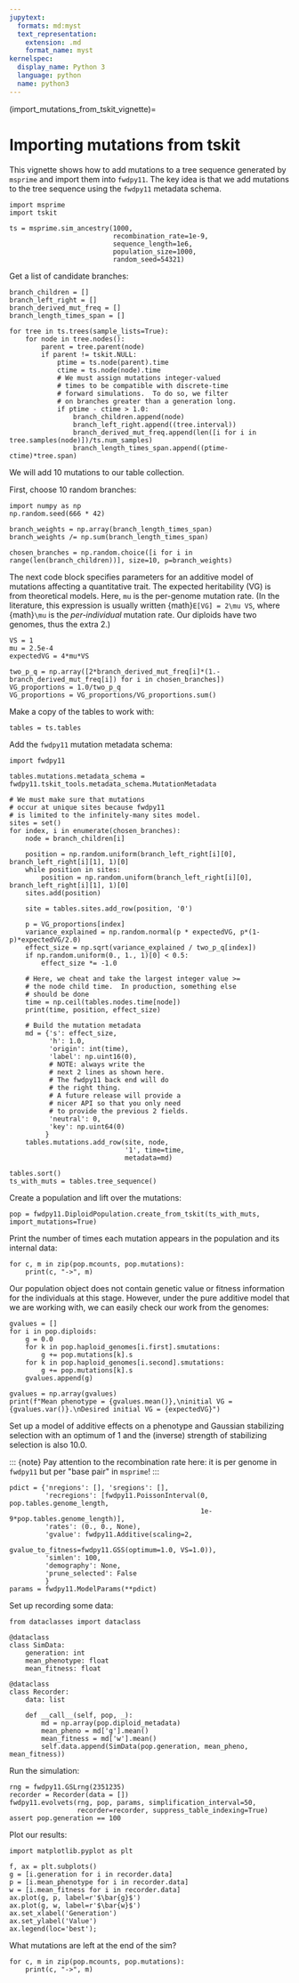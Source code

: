 ```yaml
---
jupytext:
  formats: md:myst
  text_representation:
    extension: .md
    format_name: myst
kernelspec:
  display_name: Python 3
  language: python
  name: python3
---
```


(import_mutations_from_tskit_vignette)=

# Importing mutations from tskit

This vignette shows how to add mutations to a tree sequence
generated by `msprime` and import them into `fwdpy11`.
The key idea is that we add mutations to the tree sequence
using the `fwdpy11` metadata schema.

```{code-cell} python
import msprime
import tskit

ts = msprime.sim_ancestry(1000,
                          recombination_rate=1e-9,
                          sequence_length=1e6,
                          population_size=1000,
                          random_seed=54321)
```


Get a list of candidate branches:

```{code-cell} python
branch_children = []
branch_left_right = []
branch_derived_mut_freq = []
branch_length_times_span = []

for tree in ts.trees(sample_lists=True):
    for node in tree.nodes():
        parent = tree.parent(node)
        if parent != tskit.NULL:
            ptime = ts.node(parent).time
            ctime = ts.node(node).time
            # We must assign mutations integer-valued
            # times to be compatible with discrete-time
            # forward simulations.  To do so, we filter
            # on branches greater than a generation long.
            if ptime - ctime > 1.0:
                branch_children.append(node)
                branch_left_right.append((tree.interval))
                branch_derived_mut_freq.append(len([i for i in tree.samples(node)])/ts.num_samples)
                branch_length_times_span.append((ptime-ctime)*tree.span)
```

We will add 10 mutations to our table collection.

First, choose 10 random branches:

```{code-cell} python
import numpy as np
np.random.seed(666 * 42)

branch_weights = np.array(branch_length_times_span)
branch_weights /= np.sum(branch_length_times_span)

chosen_branches = np.random.choice([i for i in range(len(branch_children))], size=10, p=branch_weights)
```


The next code block specifies parameters for an additive model of mutations affecting a quantitative trait.
The expected heritability (VG) is from theoretical models.
Here, `mu` is the per-genome mutation rate.
(In the literature, this expression is usually written {math}`E[VG] = 2\mu VS`, where {math}`\mu` is the 
*per-individual* mutation rate. Our diploids have two genomes, thus the extra 2.)

```{code-cell} python
VS = 1
mu = 2.5e-4
expectedVG = 4*mu*VS

two_p_q = np.array([2*branch_derived_mut_freq[i]*(1.-branch_derived_mut_freq[i]) for i in chosen_branches])
VG_proportions = 1.0/two_p_q
VG_proportions = VG_proportions/VG_proportions.sum()
```

Make a copy of the tables to work with:

```{code-cell} python
tables = ts.tables
```

Add the `fwdpy11` mutation metadata schema:

```{code-cell} python
import fwdpy11

tables.mutations.metadata_schema = fwdpy11.tskit_tools.metadata_schema.MutationMetadata
```

```{code-cell} python
# We must make sure that mutations
# occur at unique sites because fwdpy11
# is limited to the infinitely-many sites model.
sites = set()
for index, i in enumerate(chosen_branches):
    node = branch_children[i]

    position = np.random.uniform(branch_left_right[i][0], branch_left_right[i][1], 1)[0]
    while position in sites:
        position = np.random.uniform(branch_left_right[i][0], branch_left_right[i][1], 1)[0]
    sites.add(position)

    site = tables.sites.add_row(position, '0')

    p = VG_proportions[index]
    variance_explained = np.random.normal(p * expectedVG, p*(1-p)*expectedVG/2.0)
    effect_size = np.sqrt(variance_explained / two_p_q[index])
    if np.random.uniform(0., 1., 1)[0] < 0.5:
        effect_size *= -1.0

    # Here, we cheat and take the largest integer value >=
    # the node child time.  In production, something else
    # should be done
    time = np.ceil(tables.nodes.time[node])
    print(time, position, effect_size)

    # Build the mutation metadata
    md = {'s': effect_size,
          'h': 1.0,
          'origin': int(time),
          'label': np.uint16(0),
          # NOTE: always write the
          # next 2 lines as shown here.
          # The fwdpy11 back end will do
          # the right thing.
          # A future release will provide a
          # nicer API so that you only need
          # to provide the previous 2 fields.
          'neutral': 0,
          'key': np.uint64(0)
         }
    tables.mutations.add_row(site, node,
                             '1', time=time,
                             metadata=md)

tables.sort()
ts_with_muts = tables.tree_sequence()
```

Create a population and lift over the mutations:

```{code-cell} python
pop = fwdpy11.DiploidPopulation.create_from_tskit(ts_with_muts, import_mutations=True)
```

Print the number of times each mutation appears in the population and its internal data:

```{code-cell} python
for c, m in zip(pop.mcounts, pop.mutations):
    print(c, "->", m)
```

Our population object does not contain genetic value or fitness information
for the individuals at this stage.
However, under the pure additive model that we are working with,
we can easily check our work from the genomes:

```{code-cell} python
gvalues = []
for i in pop.diploids:
    g = 0.0
    for k in pop.haploid_genomes[i.first].smutations:
        g += pop.mutations[k].s
    for k in pop.haploid_genomes[i.second].smutations:
        g += pop.mutations[k].s
    gvalues.append(g)

gvalues = np.array(gvalues)
print(f"Mean phenotype = {gvalues.mean()},\ninitial VG = {gvalues.var()}.\nDesired initial VG = {expectedVG}")
```

Set up a model of additive effects on a phenotype and Gaussian stabilizing
selection with an optimum of 1 and the (inverse) strength of stabilizing
selection is also 10.0.

::: {note}
Pay attention to the recombination rate here: it is per genome in `fwdpy11`
but per "base pair" in `msprime`!
:::

```{code-cell} python
pdict = {'nregions': [], 'sregions': [],
         'recregions': [fwdpy11.PoissonInterval(0, pop.tables.genome_length,
                                                1e-9*pop.tables.genome_length)],
         'rates': (0., 0., None),
         'gvalue': fwdpy11.Additive(scaling=2, 
                                     gvalue_to_fitness=fwdpy11.GSS(optimum=1.0, VS=1.0)),
         'simlen': 100,
         'demography': None,
         'prune_selected': False
         }
params = fwdpy11.ModelParams(**pdict)
```

Set up recording some data:

```{code-cell} python
from dataclasses import dataclass

@dataclass
class SimData:
    generation: int
    mean_phenotype: float
    mean_fitness: float

@dataclass
class Recorder:
    data: list

    def __call__(self, pop, _):
        md = np.array(pop.diploid_metadata)
        mean_pheno = md['g'].mean()
        mean_fitness = md['w'].mean()
        self.data.append(SimData(pop.generation, mean_pheno, mean_fitness))
```

Run the simulation:

```{code-cell} python
rng = fwdpy11.GSLrng(2351235)
recorder = Recorder(data = [])
fwdpy11.evolvets(rng, pop, params, simplification_interval=50,
                 recorder=recorder, suppress_table_indexing=True)
assert pop.generation == 100
```

Plot our results:

```{code-cell}
import matplotlib.pyplot as plt

f, ax = plt.subplots()
g = [i.generation for i in recorder.data]
p = [i.mean_phenotype for i in recorder.data]
w = [i.mean_fitness for i in recorder.data]
ax.plot(g, p, label=r'$\bar{g}$')
ax.plot(g, w, label=r'$\bar{w}$')
ax.set_xlabel('Generation')
ax.set_ylabel('Value')
ax.legend(loc='best');
```

What mutations are left at the end of the sim?

```{code-cell} python
for c, m in zip(pop.mcounts, pop.mutations):
    print(c, "->", m)
```
